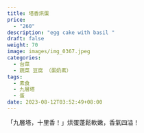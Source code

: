 ```yaml
---
title: 塔香烘蛋
price:
  - "260"
description: "egg cake with basil "
draft: false
weight: 70
image: images/img_0367.jpeg
categories:
  - 台菜
  - 蔬菜 豆腐 （蛋奶素）
tags:
  - 素食
  - 九層塔
  - 蛋
date: 2023-08-12T03:52:49+08:00
---
```

「九層塔，十里香！」烘蛋蓬鬆軟嫩，香氣四溢！